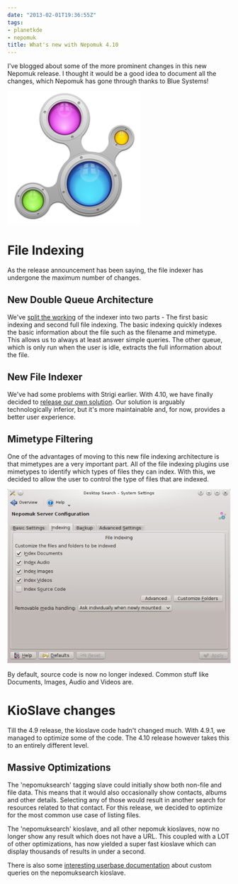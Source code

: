 ```yaml
---
date: "2013-02-01T19:36:55Z"
tags:
- planetkde
- nepomuk
title: What's new with Nepomuk 4.10
---
```



I've blogged about some of the more prominent changes in this new
Nepomuk release. I thought it would be a good idea to document all the
changes, which Nepomuk has gone through thanks to Blue Systems!

![image][]

File Indexing
=============

As the release announcement has been saying, the file indexer has
undergone the maximum number of changes.

New Double Queue Architecture
-----------------------------

We've [split the working][] of the indexer into two parts - The first
basic indexing and second full file indexing. The basic indexing quickly
indexes the basic information about the file such as the filename and
mimetype. This allows us to always at least answer simple queries. The
other queue, which is only run when the user is idle, extracts the full
information about the file.

New File Indexer
----------------

We've had some problems with Strigi earlier. With 4.10, we have finally
decided to [release our own solution][]. Our solution is arguably
technologically inferior, but it's more maintainable and, for now,
provides a better user experience.

Mimetype Filtering
------------------

One of the advantages of moving to this new file indexing architecture
is that mimetypes are a very important part. All of the file indexing
plugins use mimetypes to identify which types of files they can index.
With this, we decided to allow the user to control the type of files
that are indexed.

![image][1]

By default, source code is now no longer indexed. Common stuff like
Documents, Images, Audio and Videos are.

KioSlave changes
================

Till the 4.9 release, the kioslave code hadn't changed much. With 4.9.1,
we managed to optimize some of the code. The 4.10 release however takes
this to an entirely different level.

Massive Optimizations
---------------------

The 'nepomuksearch' tagging slave could initially show both non-file and
file data. This means that it would also occasionally show contacts,
albums and other details. Selecting any of those would result in another
search for resources related to that contact. For this release, we
decided to optimize for the most common use case of listing files.

The 'nepomuksearch' kioslave, and all other nepomuk kioslaves, now no
longer show any result which does not have a URL. This coupled with a
LOT of other optimizations, has now yielded a super fast kioslave which
can display thousands of results in under a second.

There is also some [interesting userbase documentation][] about custom
queries on the nepomuksearch kioslave.

  [image]: /blog/images/2013/02/01/nepomuk.png
  [split the working]: http://vhanda.in/blog/2013/01/nepomuk-indexing-architecture/
  [release our own solution]: http://vhanda.in/blog/2012/11/nepomuk-without-strigi/
  [1]: /blog/images/2013/02/01/nepomuk-mimetype.jpg
  [interesting userbase documentation]: http://userbase

